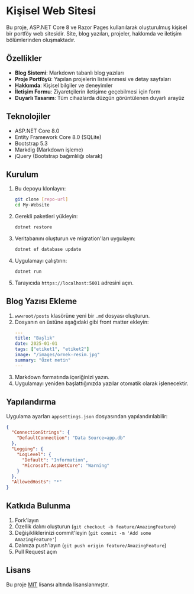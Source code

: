 # Kişisel Web Sitesi

Bu proje, ASP.NET Core 8 ve Razor Pages kullanılarak oluşturulmuş kişisel bir portföy web sitesidir. Site, blog yazıları, projeler, hakkımda ve iletişim bölümlerinden oluşmaktadır.

## Özellikler

- **Blog Sistemi**: Markdown tabanlı blog yazıları
- **Proje Portföyü**: Yapılan projelerin listelenmesi ve detay sayfaları
- **Hakkımda**: Kişisel bilgiler ve deneyimler
- **İletişim Formu**: Ziyaretçilerin iletişime geçebilmesi için form
- **Duyarlı Tasarım**: Tüm cihazlarda düzgün görüntülenen duyarlı arayüz

## Teknolojiler

- ASP.NET Core 8.0
- Entity Framework Core 8.0 (SQLite)
- Bootstrap 5.3
- Markdig (Markdown işleme)
- jQuery (Bootstrap bağımlılığı olarak)

## Kurulum

1. Bu depoyu klonlayın:
   ```bash
   git clone [repo-url]
   cd My-Website
   ```

2. Gerekli paketleri yükleyin:
   ```bash
   dotnet restore
   ```

3. Veritabanını oluşturun ve migration'ları uygulayın:
   ```bash
   dotnet ef database update
   ```

4. Uygulamayı çalıştırın:
   ```bash
   dotnet run
   ```

5. Tarayıcıda `https://localhost:5001` adresini açın.

## Blog Yazısı Ekleme

1. `wwwroot/posts` klasörüne yeni bir `.md` dosyası oluşturun.
2. Dosyanın en üstüne aşağıdaki gibi front matter ekleyin:
   ```yaml
   ---
   title: "Başlık"
   date: 2025-01-01
   tags: ["etiket1", "etiket2"]
   image: "/images/ornek-resim.jpg"
   summary: "Özet metin"
   ---
   ```
3. Markdown formatında içeriğinizi yazın.
4. Uygulamayı yeniden başlattığınızda yazılar otomatik olarak işlenecektir.

## Yapılandırma

Uygulama ayarları `appsettings.json` dosyasından yapılandırılabilir:

```json
{
  "ConnectionStrings": {
    "DefaultConnection": "Data Source=app.db"
  },
  "Logging": {
    "LogLevel": {
      "Default": "Information",
      "Microsoft.AspNetCore": "Warning"
    }
  },
  "AllowedHosts": "*"
}
```

## Katkıda Bulunma

1. Fork'layın
2. Özellik dalını oluşturun (`git checkout -b feature/AmazingFeature`)
3. Değişikliklerinizi commit'leyin (`git commit -m 'Add some AmazingFeature'`)
4. Dalınıza push'layın (`git push origin feature/AmazingFeature`)
5. Pull Request açın

## Lisans

Bu proje [MIT](LICENSE) lisansı altında lisanslanmıştır.
